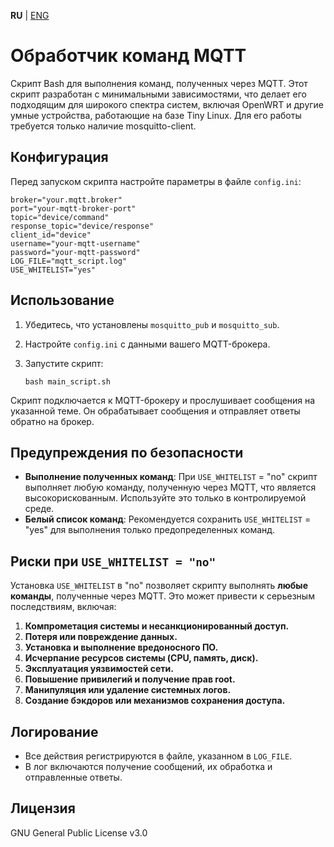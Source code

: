 **RU** | [ENG](README.md)

# Обработчик команд MQTT

Скрипт Bash для выполнения команд, полученных через MQTT.
Этот скрипт разработан с минимальными зависимостями, что делает его подходящим для широкого спектра систем, включая OpenWRT и другие умные устройства, работающие на базе Tiny Linux. Для его работы требуется только наличие mosquitto-client.

## Конфигурация

Перед запуском скрипта настройте параметры в файле `config.ini`:

~~~
broker="your.mqtt.broker"
port="your-mqtt-broker-port"
topic="device/command"
response_topic="device/response"
client_id="device"
username="your-mqtt-username"
password="your-mqtt-password"
LOG_FILE="mqtt_script.log"
USE_WHITELIST="yes"
~~~

## Использование

1. Убедитесь, что установлены `mosquitto_pub` и `mosquitto_sub`.
2. Настройте `config.ini` с данными вашего MQTT-брокера.
3. Запустите скрипт:

   ~~~
   bash main_script.sh
   ~~~

Скрипт подключается к MQTT-брокеру и прослушивает сообщения на указанной теме. Он обрабатывает сообщения и отправляет ответы обратно на брокер.

## Предупреждения по безопасности

- **Выполнение полученных команд**: При `USE_WHITELIST` = "no" скрипт выполняет любую команду, полученную через MQTT, что является высокорискованным. Используйте это только в контролируемой среде.
- **Белый список команд**: Рекомендуется сохранить `USE_WHITELIST` = "yes" для выполнения только предопределенных команд.

## Риски при `USE_WHITELIST = "no"`

Установка `USE_WHITELIST` в "no" позволяет скрипту выполнять **любые команды**, полученные через MQTT. Это может привести к серьезным последствиям, включая:

1. **Компрометация системы и несанкционированный доступ.**
2. **Потеря или повреждение данных.**
3. **Установка и выполнение вредоносного ПО.**
4. **Исчерпание ресурсов системы (CPU, память, диск).**
5. **Эксплуатация уязвимостей сети.**
6. **Повышение привилегий и получение прав root.**
7. **Манипуляция или удаление системных логов.**
8. **Создание бэкдоров или механизмов сохранения доступа.**

## Логирование

- Все действия регистрируются в файле, указанном в `LOG_FILE`.
- В лог включаются получение сообщений, их обработка и отправленные ответы.

## Лицензия

GNU General Public License v3.0
